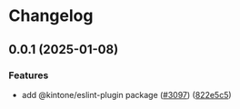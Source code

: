 # Changelog

## 0.0.1 (2025-01-08)


### Features

* add @kintone/eslint-plugin package ([#3097](https://github.com/kintone/js-sdk/issues/3097)) ([822e5c5](https://github.com/kintone/js-sdk/commit/822e5c5d49df114f47bd72a287309ffc90c8d9c4))
